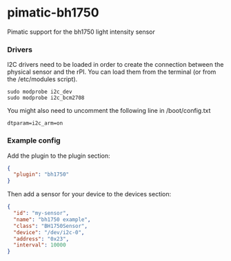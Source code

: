# pimatic-bh1750
Pimatic support for the bh1750 light intensity sensor

### Drivers

I2C drivers need to be loaded in order to create the connection between the physical sensor and the rPI.
You can load them from the terminal (or from the /etc/modules script).

    sudo modprobe i2c_dev
    sudo modprobe i2c_bcm2708

You might also need to uncomment the following line in /boot/config.txt

	dtparam=i2c_arm=on

### Example config

Add the plugin to the plugin section:

```json
{ 
  "plugin": "bh1750"
}
```

Then add a sensor for your device to the devices section:

```json
{
  "id": "my-sensor",
  "name": "bh1750 example",
  "class": "BH1750Sensor",
  "device": "/dev/i2c-0",
  "address": "0x23",
  "interval": 10000
}
```